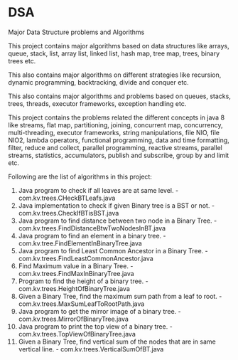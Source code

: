 # DSA
Major Data Structure problems and Algorithms

This project contains major algorithms based on data structures like arrays, queue, stack, list, array list, linked list, hash map, tree map, trees, binary trees etc.

This also contains major algorithms on different strategies like recursion, dynamic programming, backtracking, divide and conquer etc.

This also contains major algorithms and problems based on queues, stacks, trees, threads, executor frameworks, exception handling etc.

This project contains the problems related the different concepts in java 8 like streams, flat map, partitioning, joining, concurrent map, concurrency, multi-threading, executor frameworks, string manipulations, file NIO, file NIO2, lambda operators, functional programming, data and time formatting, filter, reduce and collect, parallel programming, reactive streams, parallel streams, statistics, accumulators, publish and subscribe, group by and limit etc.

Following are the list of algorithms in this project:

1. Java program to check if all leaves are at same level.   -   com.kv.trees.CHeckBTLeafs.java
2. Java implementation to check if given Binary tree is a BST or not.   -   com.kv.trees.CheckIfBTisBST.java
3. Java program to find distance between two node in a Binary Tree. -   com.kv.trees.FindDistanceBtwTwoNodesInBT.java
4. Java program to find an element in a binary tree.    -   com.kv.tree.FindElementInBinaryTree.java
5. Java program to find Least Common Ancestor in a Binary Tree. -   com.kv.trees.FindLeastCommonAncestor.java
6. Find Maximum value in a Binary Tree. -   com.kv.trees.FindMaxInBinaryTree.java
7. Program to find the height of a binary tree. -   com.kv.trees.HeightOfBinaryTree.java
8. Given a Binary Tree, find the maximum sum path from a leaf to root.  -   com.kv.trees.MaxSumLeafToRootPath.java
9. Java program to get the mirror image of a binary tree.   -   com.kv.trees.MirrorOfBinaryTree.java
10. Java program to print the top view of a binary tree.    -   com.kv.trees.TopViewOfBinaryTree.java
11. Given a Binary Tree, find vertical sum of the nodes that are in same vertical line. -   com.kv.trees.VerticalSumOfBT.java
    

